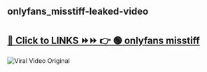 
 ## onlyfans_misstiff-leaked-video 

# <h2><a href="https://clipsfans.com/onlyfans_misstiff&ref=git">🔗 Click to LINKS ⏩⏩ 👉 🟢 onlyfans misstiff </a></h2>

<a href="https://clipsfans.com/onlyfans_misstiff&ref=git" rel="nofollow" data-target="animated-image.originalLink"><img src="https://i.ibb.co.com/xMMVF88/686577567.gif" alt="Viral Video Original" style="max-width: 100%; display: inline-block;" data-target="animated-image.originalImage"></a>

